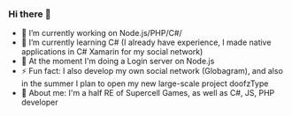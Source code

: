 ### Hi there 👋


- 🔭 I’m currently working on Node.js/PHP/C#/
- 🌱 I’m currently learning C# (I already have experience, I made native applications in C# Xamarin for my social network)
- 👯 At the moment I'm doing a Login server on Node.js
- ⚡ Fun fact: I also develop my own social network (Globagram), and also in the summer I plan to open my new large-scale project doofzType
- 👤 About me: I'm a half RE of Supercell Games, as well as C#, JS, PHP developer
